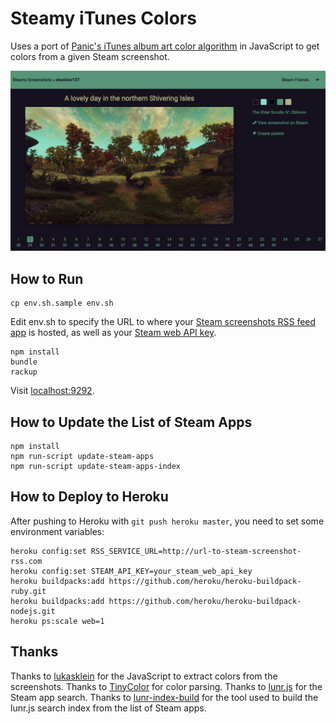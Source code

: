 # Steamy iTunes Colors

Uses a port of [Panic's iTunes album art color algorithm](http://www.panic.com/blog/2012/12/itunes-11-and-colors/) in JavaScript to get colors from a given Steam screenshot.

![Screenshot](https://raw.githubusercontent.com/cheshire137/steamy-screenshots/master/screenshot.png)

## How to Run

    cp env.sh.sample env.sh

Edit env.sh to specify the URL to where your
[Steam screenshots RSS feed app](https://github.com/cheshire137/steam-screenshots-rss)
is hosted, as well as your [Steam web API key](http://steamcommunity.com/dev).

    npm install
    bundle
    rackup

Visit [localhost:9292](http://localhost:9292).

## How to Update the List of Steam Apps

    npm install
    npm run-script update-steam-apps
    npm run-script update-steam-apps-index

## How to Deploy to Heroku

After pushing to Heroku with `git push heroku master`, you need to set some environment variables:

    heroku config:set RSS_SERVICE_URL=http://url-to-steam-screenshot-rss.com
    heroku config:set STEAM_API_KEY=your_steam_web_api_key
    heroku buildpacks:add https://github.com/heroku/heroku-buildpack-ruby.git
    heroku buildpacks:add https://github.com/heroku/heroku-buildpack-nodejs.git
    heroku ps:scale web=1

## Thanks

Thanks to [lukasklein](https://github.com/lukasklein/itunes-colors) for the
JavaScript to extract colors from the screenshots. Thanks to
[TinyColor](https://github.com/bgrins/TinyColor) for color parsing. Thanks to
[lunr.js](http://lunrjs.com/) for the Steam app search. Thanks to
[lunr-index-build](https://www.npmjs.com/package/lunr-index-build) for the tool
used to build the lunr.js search index from the list of Steam apps.
